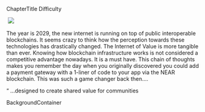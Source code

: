 <ChapterTitle> ChapterTitle </ChapterTitle>
<Difficulty> Difficulty </Difficulty>

<Image> 
    <img src="/dialog/happy2029.svg">
</Image>

<Spacer></Spacer>

<narrativeText>
The year is 2029, the new internet is running on top of public interoperable blockchains. It seems crazy to think how the perception towards these technologies has drastically changed. 
<Spacer></Spacer>
The Internet of Value is more tangible than ever. Knowing how blockchain infrastructure works is not considered a competitive advantage nowadays. It is a must have.
<Spacer></Spacer>
This chain of thoughts makes you remember the day when you originally discovered you could add a payment gateway with a 1-liner of code to your app via the NEAR blockchain. This was such a game changer back then....
</narrativeText>

<Spacer></Spacer>

<quoteComma>“</quoteComma>
<Quote>...designed to create shared value for communities</Quote>

<Spacer></Spacer>


<BackgroundContainer> 
    <ChapterH2>BackgroundContainer</ChapterH2>

</BackgroundContainer>



<!-- <img src="/images/chapter_12.jpg"" /> -->
